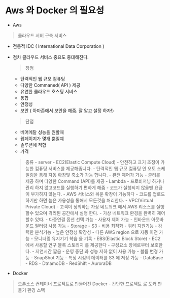 # Aws 와 Docker 의 필요성 

- Aws
> 클라우드 서버 구축 서비스 


  - 전통적 IDC ( International Data Corporation )
  - 점차 클라우드 서비스 중요도 중대해진다.

    > 장점 
    - 탄력적인 웹 규모 컴퓨팅
    - 다양한 Commaned( API ) 제공 
    - 유연한 클라우드 호스팅 서비스
    - 통합 
    - 안정성
    - 보안 ( 아마존에서 보안을 해줌. 잘 알고 설정 하자!)
    > 단점
    - 베어메탈 성능을 원할때
    - 웹페이지가 몇개 뿐일떄
    - 솔루션에 적합
    - 가격
    
    >종류 
        - server 
          - EC2(Elastic Compute Cloud)
            - 안전하고 크기 조정이 가능한 컴퓨팅 서비스를 제공해줍니다.
            - 탄력적인 웹 규모 컴퓨팅 인 오토 스케일링을 통해 자동 확장및 축소가 가능 합니다.
            - 완전 제어가 가능 
            - 클리를 제공 하며 다양한 Command (API)를 제공
          - Lambda
            - 프로비저닝 하거나 관리 하지 않고코드를 실행하기 편하게 해줌
            - 코드가 실행되지 않을땐 요금이 부가하지 않는다.
            - AWS 서비스와 쉬운 확장이 가능하다
            - 코드를 업로드 하기만 하면 높은 가용성을 통해서 모든것을 처리한다.
          - VPC(Virtual Private Cloud)
            - 고객이 정의하는 가상 네트워크 에서 AWS 리소스를 실행 할수 있으며 격리된 공간에서 실행 한다.
            - 가상 네트워크 환경을 완벽히 제어할수 있따.
            - 다중연결 옵션 선택 가능 
            - 사용자 제어 가능 
            - 인바운드 아웃바운드 필터링 사용 가능
        - Storage
          - S3 
            - 비용 최적화
            - 쿼리 지원기능 
            - 강력한 분석기능 
            - 높은 안정성 확장성
            - 다른 AWS region 으로 자동 이전 가능
            - 모니터링 유지기기 학습 을 기록
          - EBS(Elastic Block Store)
            - EC2 에서 사용할 연구 블록 스토리지 를 제공한다
            - 구성요소 장애로부터 보호한다.
            - 지연시간 짧음
            - 운영 중단 과 성능 저하 없이 사용 가능
            - 볼륨 변경 가능
            - SnapShot 기능
            - 특정 시점의 데이터를 S3 에 저장 가능
        - DataBase
          - RDS
          - DtnamoDB
          - RedShift
          - AuroraDB
  
- Docker
> 오픈소스 컨테이너 프로젝트로 만들어진 Docker 
      - 간단한 프로젝트 로 도커 만들기 환경 스택 
